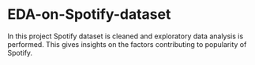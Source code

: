 # EDA-on-Spotify-dataset

In this project Spotify dataset is cleaned and exploratory data analysis is performed. This gives insights on the factors contributing to popularity of Spotify.
